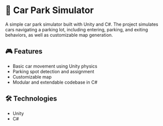 # 🚗 Car Park Simulator

A simple car park simulator built with Unity and C#. The project simulates cars navigating a parking lot, including entering, parking, and exiting behaviors, as well as customizable map generation.

## 🎮 Features

- Basic car movement using Unity physics
- Parking spot detection and assignment
- Customizable map
- Modular and extendable codebase in C#

## 🛠 Technologies

- Unity
- C#
